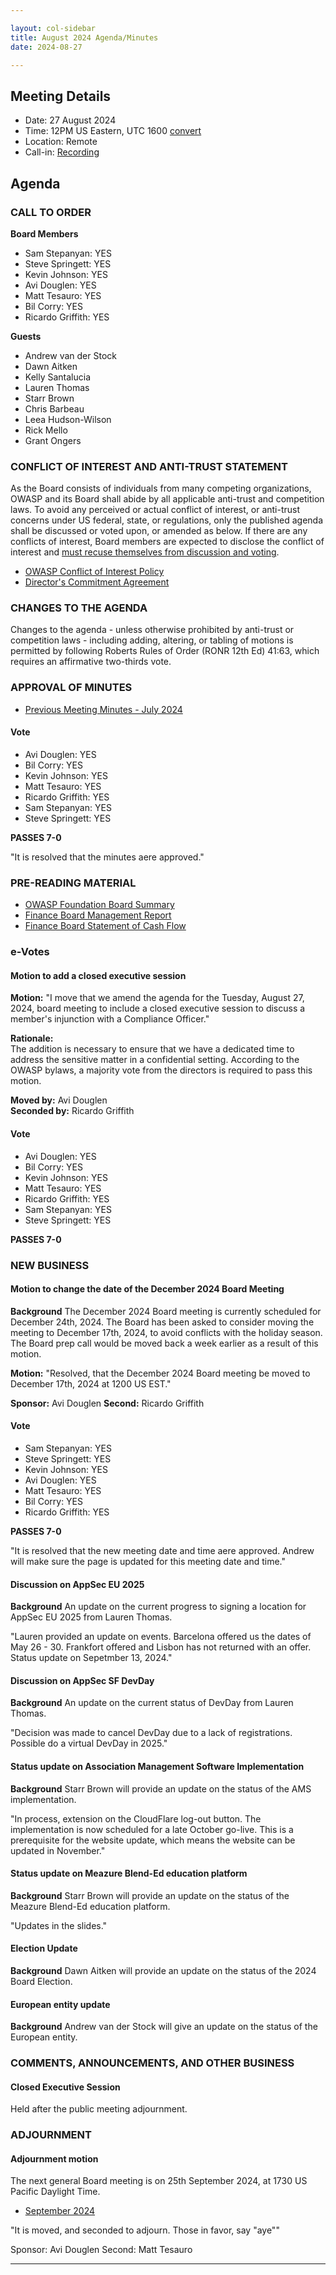 ```yaml
---

layout: col-sidebar
title: August 2024 Agenda/Minutes
date: 2024-08-27

---
```


## Meeting Details

- Date: 27 August 2024
- Time: 12PM US Eastern, UTC 1600 [convert](https://www.timeanddate.com/worldclock/meetingdetails.html?year=2024&month=8&day=27&hour=16&min=0&sec=0&p1=398&p2=110&p3=197&p4=64&p5=136&p6=179)
- Location: Remote
- Call-in: [Recording](https://youtu.be/mvtNoNVfws4)

## Agenda

### CALL TO ORDER

**Board Members**

- Sam Stepanyan: YES
- Steve Springett: YES
- Kevin Johnson: YES
- Avi Douglen: YES
- Matt Tesauro: YES
- Bil Corry: YES
- Ricardo Griffith: YES

**Guests**

- Andrew van der Stock
- Dawn Aitken
- Kelly Santalucia
- Lauren Thomas
- Starr Brown
- Chris Barbeau
- Leea Hudson-Wilson
- Rick Mello
- Grant Ongers

### CONFLICT OF INTEREST AND ANTI-TRUST STATEMENT

As the Board consists of individuals from many competing organizations, OWASP and its Board shall abide by all applicable anti-trust and competition laws. To avoid any perceived or actual conflict of interest, or anti-trust concerns under US federal, state, or regulations, only the published agenda shall be discussed or voted upon, or amended as below. If there are any conflicts of interest, Board members are expected to disclose the conflict of interest and [must recuse themselves from discussion and voting](https://policy.owasp.org/legal/bylaws#section-702-disclosure-required).

- [OWASP Conflict of Interest Policy](https://policy.owasp.org/operational/conflict-of-interest)
- [Director's Commitment Agreement](https://policy.owasp.org/legal/directors-committment-agreement)

### CHANGES TO THE AGENDA

Changes to the agenda - unless otherwise prohibited by anti-trust or competition laws - including adding, altering, or tabling of motions is permitted by following Roberts Rules of Order (RONR 12th Ed) 41:63, which requires an affirmative two-thirds vote.

### APPROVAL OF MINUTES

- [Previous Meeting Minutes - July 2024](/meetings-historical/2024/202407)

#### Vote
- Avi Douglen: YES
- Bil Corry: YES
- Kevin Johnson: YES
- Matt Tesauro: YES
- Ricardo Griffith: YES
- Sam Stepanyan: YES
- Steve Springett: YES

**PASSES 7-0**

"It is resolved that the minutes aere approved."

### PRE-READING MATERIAL

- [OWASP Foundation Board Summary](https://docs.google.com/presentation/d/1dsri8G8RGfHyMRjkX2hCwIkgQn-dQ2Ve1b1x9bGkCn4/edit?usp=sharing)
- [Finance Board Management Report](/attachments/202407-management-report.pdf)
- [Finance Board Statement of Cash Flow](/attachments/202407-statement-of-cash-flow.pdf)

### e-Votes

#### Motion to add a closed executive session

**Motion:** "I move that we amend the agenda for the Tuesday, August 27, 2024, board meeting to include a closed executive session to discuss a member's injunction with a Compliance Officer."

**Rationale:**  
The addition is necessary to ensure that we have a dedicated time to address the sensitive matter in a confidential setting. According to the OWASP bylaws, a majority vote from the directors is required to pass this motion.

**Moved by:** Avi Douglen  
**Seconded by:** Ricardo Griffith  

#### Vote
- Avi Douglen: YES
- Bil Corry: YES
- Kevin Johnson: YES
- Matt Tesauro: YES
- Ricardo Griffith: YES
- Sam Stepanyan: YES
- Steve Springett: YES

**PASSES 7-0**

### NEW BUSINESS

#### Motion to change the date of the December 2024 Board Meeting

**Background** The December 2024 Board meeting is currently scheduled for December 24th, 2024. The Board has been asked to consider moving the meeting to December 17th, 2024, to avoid conflicts with the holiday season. The Board prep call would be moved back a week earlier as a result of this motion.

**Motion:** "Resolved, that the December 2024 Board meeting be moved to December 17th, 2024 at 1200 US EST."

**Sponsor:** Avi Douglen
**Second:** Ricardo Griffith

#### Vote
- Sam Stepanyan: YES
- Steve Springett: YES
- Kevin Johnson: YES
- Avi Douglen: YES
- Matt Tesauro: YES
- Bil Corry: YES
- Ricardo Griffith: YES

**PASSES 7-0**

"It is resolved that the new meeting date and time aere approved. Andrew will make sure the page is updated for this meeting date and time."

#### Discussion on AppSec EU 2025

**Background** An update on the current progress to signing a location for AppSec EU 2025 from Lauren Thomas.

"Lauren provided an update on events.  Barcelona offered us the dates of May 26 - 30. Frankfort offered and Lisbon has not returned with an offer.  Status update on Sepetmber 13, 2024."

#### Discussion on AppSec SF DevDay

**Background** An update on the current status of DevDay from Lauren Thomas.

"Decision was made to cancel DevDay due to a lack of registrations.  Possible do a virtual DevDay in 2025."

#### Status update on Association Management Software Implementation

**Background** Starr Brown will provide an update on the status of the AMS implementation.

"In process, extension on the CloudFlare log-out button. The implementation is now scheduled for a late October go-live. This is a prerequisite for the website update, which means the website can be updated in November."

#### Status update on Meazure Blend-Ed education platform

**Background** Starr Brown will provide an update on the status of the Meazure Blend-Ed education platform.

"Updates in the slides."

#### Election Update

**Background** Dawn Aitken will provide an update on the status of the 2024 Board Election.

#### European entity update

**Background** Andrew van der Stock will give an update on the status of the European entity.

### COMMENTS, ANNOUNCEMENTS, AND OTHER BUSINESS

#### Closed Executive Session

Held after the public meeting adjournment.

### ADJOURNMENT

#### Adjournment motion

The next general Board meeting is on 25th September 2024, at 1730 US Pacific Daylight Time.

- [September 2024](https://owasp.org/meetings/202409)

"It is moved, and seconded to adjourn. Those in favor, say "aye""

Sponsor: Avi Douglen
Second: Matt Tesauro

***
